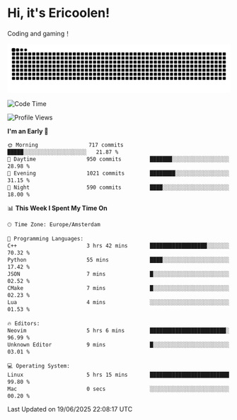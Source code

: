 # Hi, it's Ericoolen!
Coding and gaming！

<picture>
  <source media="(prefers-color-scheme: dark)" srcset="https://raw.githubusercontent.com/Eric-Song-Nop/Eric-Song-Nop/output/github-contribution-grid-snake-dark.svg">
  <source media="(prefers-color-scheme: light)" srcset="https://raw.githubusercontent.com/Eric-Song-Nop/Eric-Song-Nop/output/github-contribution-grid-snake.svg">
  <img alt="github contribution grid snake animation" src="https://raw.githubusercontent.com/Eric-Song-Nop/Eric-Song-Nop/output/github-contribution-grid-snake.svg">
</picture>

<!--START_SECTION:waka-->
![Code Time](http://img.shields.io/badge/Code%20Time-1%2C846%20hrs%2046%20mins-blue)

![Profile Views](http://img.shields.io/badge/Profile%20Views-0-blue)

**I'm an Early 🐤** 

```text
🌞 Morning                717 commits         █████░░░░░░░░░░░░░░░░░░░░   21.87 % 
🌆 Daytime                950 commits         ███████░░░░░░░░░░░░░░░░░░   28.98 % 
🌃 Evening                1021 commits        ████████░░░░░░░░░░░░░░░░░   31.15 % 
🌙 Night                  590 commits         ████░░░░░░░░░░░░░░░░░░░░░   18.00 % 
```


📊 **This Week I Spent My Time On** 

```text
🕑︎ Time Zone: Europe/Amsterdam

💬 Programming Languages: 
C++                      3 hrs 42 mins       ██████████████████░░░░░░░   70.32 % 
Python                   55 mins             ████░░░░░░░░░░░░░░░░░░░░░   17.42 % 
JSON                     7 mins              █░░░░░░░░░░░░░░░░░░░░░░░░   02.52 % 
CMake                    7 mins              █░░░░░░░░░░░░░░░░░░░░░░░░   02.23 % 
Lua                      4 mins              ░░░░░░░░░░░░░░░░░░░░░░░░░   01.53 % 

🔥 Editors: 
Neovim                   5 hrs 6 mins        ████████████████████████░   96.99 % 
Unknown Editor           9 mins              █░░░░░░░░░░░░░░░░░░░░░░░░   03.01 % 

💻 Operating System: 
Linux                    5 hrs 15 mins       █████████████████████████   99.80 % 
Mac                      0 secs              ░░░░░░░░░░░░░░░░░░░░░░░░░   00.20 % 
```


 Last Updated on 19/06/2025 22:08:17 UTC
<!--END_SECTION:waka-->

